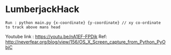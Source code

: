 # LumberjackHack
```
Run : python main.py {x-coordinate} {y-coordinate} // xy co-ordinate to track above mans head
```

Youtube link : https://youtu.be/nA1EF-FPDik
Ref: http://neverfear.org/blog/view/156/OS_X_Screen_capture_from_Python_PyObjC
